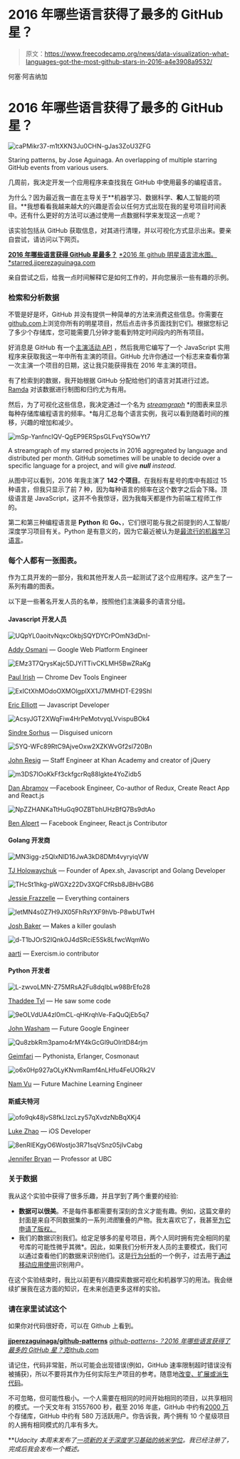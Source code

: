 # 2016 年哪些语言获得了最多的 GitHub 星？

> 原文：<https://www.freecodecamp.org/news/data-visualization-what-languages-got-the-most-github-stars-in-2016-a4e3908a9532/>

何塞·阿吉纳加

# 2016 年哪些语言获得了最多的 GitHub 星？

![caPMikr37-m1tXKN3Ju0CHN-gJas3ZoU3ZFG](img/ca0852c96bd4d0c256d49118fb75a3e5.png)

Staring patterns, by Jose Aguinaga. An overlapping of multiple starring GitHub events from various users.

几周前，我决定开发一个应用程序来查找我在 GitHub 中使用最多的编程语言。

为什么？因为最近我一直在主导关于**机器学习、数据科学、**和**人工智能的项目。**我想看看我越来越大的兴趣是否会以任何方式出现在我的星号项目时间表中。还有什么更好的方法可以通过使用一点数据科学来发现这一点呢？

该实验包括从 GitHub 获取信息，对其进行清理，并以可视化方式显示出来。要亲自尝试，请访问以下网页。

[**2016 年哪些语言获得 GitHub 星最多？**](https://starred.jjperezaguinaga.com/)
[*2016 年 github 明星语言流水图。*starred.jjperezaguinaga.com](https://starred.jjperezaguinaga.com/)

亲自尝试之后，给我一点时间解释它是如何工作的，并向您展示一些有趣的示例。

### 检索和分析数据

不管是好是坏，GitHub 并没有提供一种简单的方法来消费这些信息。你需要在[github.com](https://github.com/jjperezaguinaga?tab=stars)上浏览你所有的明星项目，然后点击许多页面找到它们。根据您标记了多少个存储库，您可能需要几分钟才能看到特定时间段内的所有项目。

好消息是 GitHub 有一个[主演活动 API](https://developer.github.com/v3/activity/starring/) ，然后我用它编写了一个 JavaScript 实用程序来获取我这一年中所有主演的项目。GitHub 允许你通过一个标志来查看你第一次主演一个项目的日期，这让我只能获得我在 2016 年主演的项目。

有了检索到的数据，我开始根据 GitHub 分配给他们的语言对其进行过滤。 [Ramda](http://ramdajs.com/) 对该数据进行制图和归约尤为有用。

然后，为了可视化这些信息，我决定通过一个名为 [*streamgraph*](https://en.wikipedia.org/wiki/Streamgraph) *的图表来显示每种存储库编程语言的频率。*每月汇总每个语言实例，我可以看到随着时间的推移，兴趣的增加和减少。

![mSp-YanfncIQV-QgEP9ERSpsGLFvqYSOwYt7](img/31e5726f4bb35fdffce16bf60968271b.png)

A streamgraph of my starred projects in 2016 aggregated by language and distributed per month. GitHub sometimes will be unable to decide over a specific language for a project, and will give ***null*** *instead*.

从图中可以看到，2016 年我主演了 **142 个项目**。在我标有星号的库中有超过 15 种语言，但我只显示了前 7 种，因为每种语言的频率在这个数字之后会下降。顶级语言是 JavaScript，这并不令我惊讶，因为我每天都是作为前端工程师工作的。

第二和第三种编程语言是 **Python** 和 **Go、**，它们很可能与我之前提到的人工智能/深度学习项目有关。Python 是有意义的，因为它最近被认为是[最流行的机器学习语言](https://www.ibm.com/developerworks/community/blogs/jfp/entry/What_Language_Is_Best_For_Machine_Learning_And_Data_Science?lang=en)。

### 每个人都有一张图表。

作为工具开发的一部分，我和其他开发人员一起测试了这个应用程序。这产生了一系列有趣的图表。

以下是一些著名开发人员的名单，按照他们主演最多的语言分组。

#### Javascript 开发人员

![UQpYL0aoitvNqxcOkbjSQYDYCrPOmN3dDnI-](img/e79b4106f50784df541a7a69b4c55d0b.png)

[Addy Osmani](https://www.freecodecamp.org/news/data-visualization-what-languages-got-the-most-github-stars-in-2016-a4e3908a9532/undefined) — Google Web Platform Engineer

![EMz3T7QrysKajc5DJYiTTivCKLMH5BwZRaKg](img/43b473d6854ebad34b500e847a5396b8.png)

[Paul Irish](https://www.freecodecamp.org/news/data-visualization-what-languages-got-the-most-github-stars-in-2016-a4e3908a9532/undefined) — Chrome Dev Tools Engineer

![ExICtXhMOdoOXMOlgplXX1J7MMHDT-E29Shl](img/b169df55559e798ca8e80545db401511.png)

[Eric Elliott](https://www.freecodecamp.org/news/data-visualization-what-languages-got-the-most-github-stars-in-2016-a4e3908a9532/undefined) — Javascript Developer

![AcsyJGT2XWqFiw4HrPeMotvyqLVvispuBOk4](img/c6728d98a6fc898618a40b28a0849f10.png)

[Sindre Sorhus](https://www.freecodecamp.org/news/data-visualization-what-languages-got-the-most-github-stars-in-2016-a4e3908a9532/undefined) — Disguised unicorn

![5YQ-WFc89RtC9AjveOxw2XZKWvGf2sl720Bn](img/05400f9a09eb62edcc6ca1c6b19ee9ec.png)

[John Resig](https://www.freecodecamp.org/news/data-visualization-what-languages-got-the-most-github-stars-in-2016-a4e3908a9532/undefined) — Staff Engineer at Khan Academy and creator of jQuery

![m3DS7IOoKkFf3ckfgcrRq88lgkte4YoZidb5](img/3850f11c4ba2709ce0dae932716ddfb6.png)

[Dan Abramov](https://www.freecodecamp.org/news/data-visualization-what-languages-got-the-most-github-stars-in-2016-a4e3908a9532/undefined) —Facebook Engineer, Co-author of Redux, Create React App and React.js

![NpZZHANKaTtHuGq9OZBTbhUHzBfQ7Bs9dtAo](img/c526bc28ef6d488f51fb8feee9da2bec.png)

[Ben Alpert](https://github.com/spicyj) — Facebook Engineer, React.js Contributor

#### Golang 开发商

![MN3igg-z5QlxNlD16JwA3kD8DMt4vyryiqVW](img/77e553f6dc120506200442644e4aaf1f.png)

[TJ Holowaychuk](https://www.freecodecamp.org/news/data-visualization-what-languages-got-the-most-github-stars-in-2016-a4e3908a9532/undefined) — Founder of Apex.sh, Javascript and Golang Developer

![THcSt1hkg-pWGXz22Dv3XQFCfRsb8JBHvGB6](img/18a13875c59287abb5c89bd5f4293514.png)

[Jessie Frazzelle](https://twitter.com/jessfraz) — Everything containers

![letMN4s0Z7H9JX05FhRsYXF9hVb-P8wbUTwH](img/cec9eaacddb0356a29fb5bab410de455.png)

[Josh Baker](https://www.freecodecamp.org/news/data-visualization-what-languages-got-the-most-github-stars-in-2016-a4e3908a9532/undefined) — Makes a killer goulash

![d-T1bJOrS2IQnk0J4dSRciE5Sk8LfwcWqmWo](img/73eb0f99720fee1885c3a7a3d7ef0561.png)

[aarti](https://github.com/aarti) — Exercism.io contributor

#### Python 开发者

![L-zwvoLMN-Z75MRsA2Fu8dqIbLw98BrEfo28](img/2f07e948fb9ac9de571c3011805b6f50.png)

[Thaddee Tyl](https://www.freecodecamp.org/news/data-visualization-what-languages-got-the-most-github-stars-in-2016-a4e3908a9532/undefined) — He saw some code

![9eOLVdUA4zl0mCL-qHKrqhVe-FaQuQjEb5q7](img/4b5b4f62e722a6a5bc318120486d70cd.png)

[John Washam](https://www.freecodecamp.org/news/data-visualization-what-languages-got-the-most-github-stars-in-2016-a4e3908a9532/undefined) — Future Google Engineer

![Qu8zbkRm3pamo4rMY4kGcGl9uOIritD84rjm](img/3a27f7b146e7ec546f562e1290afe319.png)

[Geimfari](https://www.freecodecamp.org/news/data-visualization-what-languages-got-the-most-github-stars-in-2016-a4e3908a9532/undefined) — Pythonista, Erlanger, Cosmonaut

![o6x0Hp927aOLyKNvmRamf4nLHfu4FeUORk2V](img/fc6df9f380597ebd7cef55e8a829b816.png)

[Nam Vu](https://www.freecodecamp.org/news/data-visualization-what-languages-got-the-most-github-stars-in-2016-a4e3908a9532/undefined) — Future Machine Learning Engineer

#### 斯威夫特河

![ofo9qk48jvS8fkLlzcLzy57qXvdzNbBqXKj4](img/0dac386887282da7af0fc16cfe7b3c35.png)

[Luke Zhao](https://github.com/lkzhao) — iOS Developer

![8enRlEKgyO6Wostjo3R71sqVSnz05jIvCabg](img/3f7a171c5b420567a22367a20f1f00a0.png)

[Jennifer Bryan](https://github.com/jennybc) — Professor at UBC

### 关于数据

我从这个实验中获得了很多乐趣，并且学到了两个重要的经验:

*   **数据可以很美**。不是每件事都需要有深刻的含义才能有趣。例如，这篇文章的封面是来自不同数据集的一系列*流图*重叠的产物。我太喜欢它了，我甚至[为它申请了版权。](https://blockai.com/c/e1jLAq)
*   我们的数据识别我们。给定足够多的星号项目，两个人同时拥有完全相同的星号库的可能性微乎其微*。因此，如果我们分析开发人员的主要模式，我们可以通过查看他们的数据来识别他们。这是[行为分析](http://dl.acm.org/citation.cfm?id=2971707&dl=ACM&coll=DL&CFID=716696458&CFTOKEN=32651178)的一个例子，过去用于[通过移动应用使用](http://dl.acm.org/citation.cfm?id=2971707&dl=ACM&coll=DL&CFID=716696458&CFTOKEN=32651178)识别用户。

在这个实验结束时，我比以前更有兴趣探索数据可视化和机器学习的用法。我会继续扩展我在这方面的知识，在未来创造更多这样的实验。

### 请在家里试试这个

如果你对代码很好奇，可以在 Github 上看到。

[**jjperezaguinaga/github-patterns**](https://github.com/jjperezaguinaga/github-patterns)
[*github-patterns-？2016 年哪些语言获得了最多的 GitHub 星？克*ithub.com](https://github.com/jjperezaguinaga/github-patterns)

请记住，代码非常脏，所以可能会出现错误(例如，GitHub 速率限制超时错误没有被捕获)，所以不要将其作为任何实际生产项目的参考。随意地[改变、扩展或派生代码](https://github.com/jjperezaguinaga/github-patterns)。

不可忽略，但可能性极小。一个人需要在相同的时间开始相同的项目，以共享相同的模式。一个天文年有 31557600 秒，截至 2016 年底，GitHub 中约有[2000 万](https://octoverse.github.com/)个存储库，GitHub 中约有 580 万活跃用户。你告诉我，两个拥有 10 个星级项目的人拥有相同模式的几率有多大。

***Udacity 本周末发布了[一项新的关于深度学习基础的纳米学位](https://www.udacity.com/course/deep-learning-nanodegree-foundation--nd101)。我已经注册了，完成后我会发布一个概述。*
